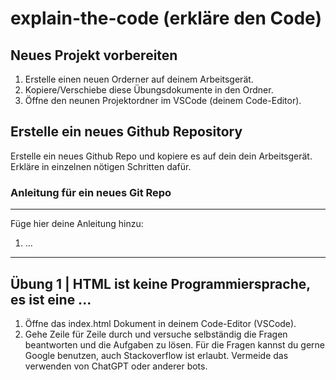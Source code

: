 # explain-the-code (erkläre den Code)

## Neues Projekt vorbereiten

1. Erstelle einen neuen Orderner auf deinem Arbeitsgerät.
2. Kopiere/Verschiebe diese Übungsdokumente in den Ordner.
3. Öffne den neunen Projektordner im VSCode (deinem Code-Editor).

## Erstelle ein neues Github Repository

Erstelle ein neues Github Repo und kopiere es auf dein dein Arbeitsgerät. Erkläre in einzelnen nötigen Schritten dafür.

### Anleitung für ein neues Git Repo

---

Füge hier deine Anleitung hinzu:

1. ...

---

## Übung 1 | HTML ist keine Programmiersprache, es ist eine ...

1. Öffne das index.html Dokument in deinem Code-Editor (VSCode).
2. Gehe Zeile für Zeile durch und versuche selbständig die Fragen beantworten und die Aufgaben zu lösen. Für die Fragen kannst du gerne Google benutzen, auch Stackoverflow ist erlaubt. Vermeide das verwenden von ChatGPT oder anderer bots.
